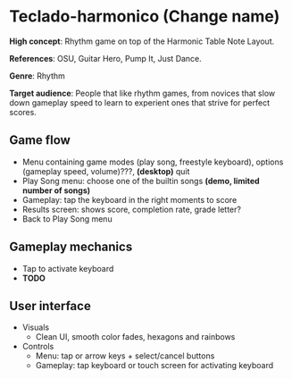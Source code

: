 # Teclado-harmonico (Change name)
**High concept**: Rhythm game on top of the Harmonic Table Note Layout.

**References**: OSU, Guitar Hero, Pump It, Just Dance.

**Genre**: Rhythm

**Target audience**: People that like rhythm games, from novices that slow
down gameplay speed to learn to experient ones that strive for perfect scores.


## Game flow
- Menu containing game modes (play song, freestyle keyboard),
  options (gameplay speed, volume)???,
  **(desktop)** quit
- Play Song menu: choose one of the builtin songs
  **(demo, limited number of songs)**
- Gameplay: tap the keyboard in the right moments to score
- Results screen: shows score, completion rate, grade letter?
- Back to Play Song menu


## Gameplay mechanics
- Tap to activate keyboard
- **TODO**


## User interface
- Visuals
  - Clean UI, smooth color fades, hexagons and rainbows
- Controls
  - Menu: tap or arrow keys + select/cancel buttons
  - Gameplay: tap keyboard or touch screen for activating keyboard


